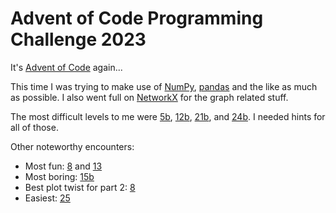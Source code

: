 # Advent of Code Programming Challenge 2023

It's [Advent of Code](https://adventofcode.com/2023) again...

This time I was trying to make use of [NumPy](https://numpy.org/doc/stable/index.html), [pandas](https://pandas.pydata.org) and the like as much as possible. I also went full on [NetworkX](https://networkx.org/documentation/stable/index.html) for the graph related stuff.

The most difficult levels to me were [5b](https://adventofcode.com/2023/day/5), [12b](https://adventofcode.com/2023/day/12), [21b](https://adventofcode.com/2023/day/21), and [24b](https://adventofcode.com/2023/day/24). I  needed hints for all of those. 

Other noteworthy encounters:

- Most fun: [8](https://adventofcode.com/2023/day/8) and [13](https://adventofcode.com/2023/day/13)
- Most boring: [15b](https://adventofcode.com/2023/day/15)
- Best plot twist for part 2: [8](https://adventofcode.com/2023/day/8)
- Easiest: [25](https://adventofcode.com/2023/day/25)
